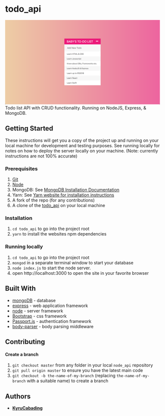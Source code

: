 # todo_api 

![todo_api in Chrome Browser](display.png)
Todo list API with CRUD functionality. Running on NodeJS, Express, & MongoDB.

## Getting Started

These instructions will get you a copy of the project up and running on your local machine for development and testing purposes. See running locally for notes on how to deploy the server locally on your machine. (Note: currently instructions are not 100% accurate)

### Prerequisites

1. [Git](https://git-scm.com/book/en/v2/Getting-Started-Installing-Git)
1. [Node](https://nodejs.org/en/)
1. MongoDB: See [MongoDB Installation Documentation](https://docs.mongodb.com/manual/installation/)
1. Yarn: See [Yarn website for installation instructions](https://yarnpkg.com/lang/en/docs/install/)
1. A fork of the repo (for any contributions)
1. A clone of the [todo_api](https://github.com/KyruCabading/todo_api) on your local machine

### Installation

1. `cd todo_api` to go into the project root
1. `yarn` to install the websites npm dependencies

### Running locally

1. `cd todo_api` to go into the project root
1. `mongod` in a separate terminal window to start your database
1. `node index.js` to start the node server.
1. open http://localhost:3000 to open the site in your favorite browser

## Built With

* [mongoDB](https://www.mongodb.com/) - database
* [express](https://expressjs.com/) - web application framework
* [node](https://nodejs.org/en/) - server framework
* [Bootstrap](https://getbootstrap.com/) - css framework
* [Passport.js](http://www.passportjs.org/) - authentication framework
* [body-parser](https://www.npmjs.com/package/body-parser) - body parsing middleware

## Contributing

#### Create a branch

1. `git checkout master` from any folder in your local `node_api` repository
1. `git pull origin master` to ensure you have the latest main code
1. `git checkout -b the-name-of-my-branch` (replacing `the-name-of-my-branch` with a suitable name) to create a branch

## Authors

* **[KyruCabading](https://github.com/KyruCabading)** 
